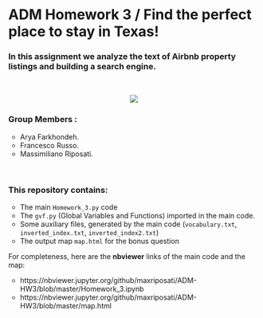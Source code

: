 <H1>ADM Homework 3 / Find the perfect place to stay in Texas!</H3>

<H3> In this assignment we analyze the text of Airbnb property listings and building a search engine. </H3>
<br>
<p align="center">
<img src="https://user-images.githubusercontent.com/36385671/48981404-47e9b900-f0d5-11e8-9f57-2c3304f9be56.jpg">
</p>

<H3>Group Members :</H3>
  <ul>
    <li type="circle">Arya Farkhondeh.</li>
    <li type="circle">Francesco Russo.</li>
    <li type="circle">Massimiliano Riposati.</li>
  </ul>
<br>
<H3>This repository contains:</H3>
  <ul>
  <li type="circle">The main <code>Homework_3.py</code> code</li>
    <li type="circle">The <code>gvf.py</code> (Global Variables and Functions) imported in the main code.</li>
  <li type="circle">Some auxiliary files, generated by the main code (<code>vocabulary.txt</code>, <code>inverted_index.txt</code>, <code>inverted_index2.txt</code>)</li>
  <li type="circle">The output map <code>map.html</code> for the bonus question</li>
  </ul>
  
 For completeness, here are the <b>nbviewer</b> links of the main code and the map:
 
 <ul>
  <li type="circle">https://nbviewer.jupyter.org/github/maxriposati/ADM-HW3/blob/master/Homework_3.ipynb</li>
  <li type="circle">https://nbviewer.jupyter.org/github/maxriposati/ADM-HW3/blob/master/map.html</li>
  </ul>
